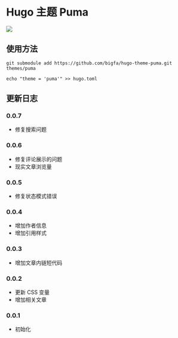 # Hugo 主题 Puma

![](https://static.fatesinger.com/2025/01/10eb5gy4cj9fvxag.png)

## 使用方法

```
git submodule add https://github.com/bigfa/hugo-theme-puma.git themes/puma

echo "theme = 'puma'" >> hugo.toml
```

## 更新日志

### 0.0.7

-   修复搜索问题

### 0.0.6

-   修复评论展示的问题
-   现实文章浏览量

### 0.0.5

-   修复状态模式错误

### 0.0.4

-   增加作者信息
-   增加引用样式

### 0.0.3

-   增加文章内链短代码

### 0.0.2

-   更新 CSS 变量
-   增加相关文章

### 0.0.1

-   初始化
